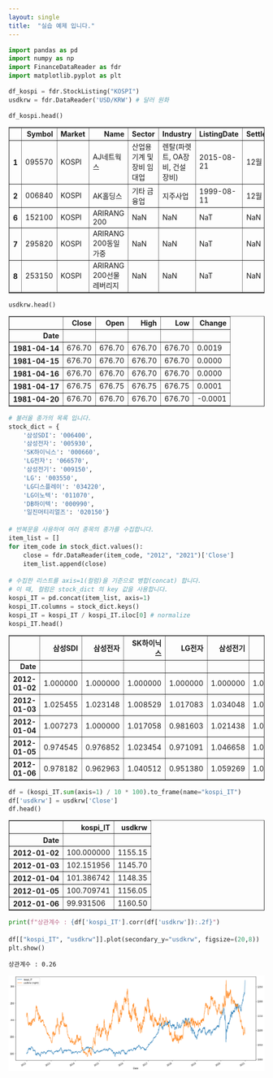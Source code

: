```yaml
---
layout: single
title:  "실습 예제 입니다."
---
```


```python
import pandas as pd
import numpy as np
import FinanceDataReader as fdr
import matplotlib.pyplot as plt
```


```python
df_kospi = fdr.StockListing("KOSPI")
usdkrw = fdr.DataReader('USD/KRW') # 달러 원화
```


```python
df_kospi.head()
```




<div>
<style scoped>
    .dataframe tbody tr th:only-of-type {
        vertical-align: middle;
    }

    .dataframe tbody tr th {
        vertical-align: top;
    }

    .dataframe thead th {
        text-align: right;
    }
</style>
<table border="1" class="dataframe">
  <thead>
    <tr style="text-align: right;">
      <th></th>
      <th>Symbol</th>
      <th>Market</th>
      <th>Name</th>
      <th>Sector</th>
      <th>Industry</th>
      <th>ListingDate</th>
      <th>SettleMonth</th>
      <th>Representative</th>
      <th>HomePage</th>
      <th>Region</th>
    </tr>
  </thead>
  <tbody>
    <tr>
      <th>1</th>
      <td>095570</td>
      <td>KOSPI</td>
      <td>AJ네트웍스</td>
      <td>산업용 기계 및 장비 임대업</td>
      <td>렌탈(파렛트, OA장비, 건설장비)</td>
      <td>2015-08-21</td>
      <td>12월</td>
      <td>박대현</td>
      <td>http://www.ajnet.co.kr</td>
      <td>서울특별시</td>
    </tr>
    <tr>
      <th>2</th>
      <td>006840</td>
      <td>KOSPI</td>
      <td>AK홀딩스</td>
      <td>기타 금융업</td>
      <td>지주사업</td>
      <td>1999-08-11</td>
      <td>12월</td>
      <td>채형석, 이석주(각자 대표이사)</td>
      <td>http://www.aekyunggroup.co.kr</td>
      <td>서울특별시</td>
    </tr>
    <tr>
      <th>6</th>
      <td>152100</td>
      <td>KOSPI</td>
      <td>ARIRANG 200</td>
      <td>NaN</td>
      <td>NaN</td>
      <td>NaT</td>
      <td>NaN</td>
      <td>NaN</td>
      <td>NaN</td>
      <td>NaN</td>
    </tr>
    <tr>
      <th>7</th>
      <td>295820</td>
      <td>KOSPI</td>
      <td>ARIRANG 200동일가중</td>
      <td>NaN</td>
      <td>NaN</td>
      <td>NaT</td>
      <td>NaN</td>
      <td>NaN</td>
      <td>NaN</td>
      <td>NaN</td>
    </tr>
    <tr>
      <th>8</th>
      <td>253150</td>
      <td>KOSPI</td>
      <td>ARIRANG 200선물레버리지</td>
      <td>NaN</td>
      <td>NaN</td>
      <td>NaT</td>
      <td>NaN</td>
      <td>NaN</td>
      <td>NaN</td>
      <td>NaN</td>
    </tr>
  </tbody>
</table>
</div>




```python
usdkrw.head()
```




<div>
<style scoped>
    .dataframe tbody tr th:only-of-type {
        vertical-align: middle;
    }

    .dataframe tbody tr th {
        vertical-align: top;
    }

    .dataframe thead th {
        text-align: right;
    }
</style>
<table border="1" class="dataframe">
  <thead>
    <tr style="text-align: right;">
      <th></th>
      <th>Close</th>
      <th>Open</th>
      <th>High</th>
      <th>Low</th>
      <th>Change</th>
    </tr>
    <tr>
      <th>Date</th>
      <th></th>
      <th></th>
      <th></th>
      <th></th>
      <th></th>
    </tr>
  </thead>
  <tbody>
    <tr>
      <th>1981-04-14</th>
      <td>676.70</td>
      <td>676.70</td>
      <td>676.70</td>
      <td>676.70</td>
      <td>0.0019</td>
    </tr>
    <tr>
      <th>1981-04-15</th>
      <td>676.70</td>
      <td>676.70</td>
      <td>676.70</td>
      <td>676.70</td>
      <td>0.0000</td>
    </tr>
    <tr>
      <th>1981-04-16</th>
      <td>676.70</td>
      <td>676.70</td>
      <td>676.70</td>
      <td>676.70</td>
      <td>0.0000</td>
    </tr>
    <tr>
      <th>1981-04-17</th>
      <td>676.75</td>
      <td>676.75</td>
      <td>676.75</td>
      <td>676.75</td>
      <td>0.0001</td>
    </tr>
    <tr>
      <th>1981-04-20</th>
      <td>676.70</td>
      <td>676.70</td>
      <td>676.70</td>
      <td>676.70</td>
      <td>-0.0001</td>
    </tr>
  </tbody>
</table>
</div>




```python
# 불러올 종가의 목록 입니다.
stock_dict = {
    '삼성SDI': '006400',
    '삼성전자': '005930',
    'SK하이닉스': '000660',
    'LG전자': '066570',
    '삼성전기': '009150',
    'LG': '003550',
    'LG디스플레이': '034220',
    'LG이노텍': '011070',
    'DB하이텍': '000990',
    '일진머티리얼즈': '020150'}

# 반복문을 사용하여 여러 종목의 종가를 수집합니다.
item_list = []
for item_code in stock_dict.values():
    close = fdr.DataReader(item_code, "2012", "2021")['Close']
    item_list.append(close)
    
# 수집한 리스트를 axis=1(컬럼)을 기준으로 병합(concat) 합니다.
# 이 때, 컬럼은 stock_dict 의 key 값을 사용합니다.
kospi_IT = pd.concat(item_list, axis=1)
kospi_IT.columns = stock_dict.keys()
kospi_IT = kospi_IT / kospi_IT.iloc[0] # normalize
kospi_IT.head()
```




<div>
<style scoped>
    .dataframe tbody tr th:only-of-type {
        vertical-align: middle;
    }

    .dataframe tbody tr th {
        vertical-align: top;
    }

    .dataframe thead th {
        text-align: right;
    }
</style>
<table border="1" class="dataframe">
  <thead>
    <tr style="text-align: right;">
      <th></th>
      <th>삼성SDI</th>
      <th>삼성전자</th>
      <th>SK하이닉스</th>
      <th>LG전자</th>
      <th>삼성전기</th>
      <th>LG</th>
      <th>LG디스플레이</th>
      <th>LG이노텍</th>
      <th>DB하이텍</th>
      <th>일진머티리얼즈</th>
    </tr>
    <tr>
      <th>Date</th>
      <th></th>
      <th></th>
      <th></th>
      <th></th>
      <th></th>
      <th></th>
      <th></th>
      <th></th>
      <th></th>
      <th></th>
    </tr>
  </thead>
  <tbody>
    <tr>
      <th>2012-01-02</th>
      <td>1.000000</td>
      <td>1.000000</td>
      <td>1.000000</td>
      <td>1.000000</td>
      <td>1.000000</td>
      <td>1.000000</td>
      <td>1.000000</td>
      <td>1.000000</td>
      <td>1.000000</td>
      <td>1.000000</td>
    </tr>
    <tr>
      <th>2012-01-03</th>
      <td>1.025455</td>
      <td>1.023148</td>
      <td>1.008529</td>
      <td>1.017083</td>
      <td>1.034048</td>
      <td>1.048780</td>
      <td>1.026052</td>
      <td>1.015737</td>
      <td>0.996124</td>
      <td>1.020240</td>
    </tr>
    <tr>
      <th>2012-01-04</th>
      <td>1.007273</td>
      <td>1.000000</td>
      <td>1.017058</td>
      <td>0.981603</td>
      <td>1.021438</td>
      <td>1.052034</td>
      <td>1.024048</td>
      <td>1.015737</td>
      <td>1.031008</td>
      <td>0.988477</td>
    </tr>
    <tr>
      <th>2012-01-05</th>
      <td>0.974545</td>
      <td>0.976852</td>
      <td>1.023454</td>
      <td>0.971091</td>
      <td>1.046658</td>
      <td>1.032515</td>
      <td>1.026052</td>
      <td>1.002861</td>
      <td>1.040052</td>
      <td>0.976894</td>
    </tr>
    <tr>
      <th>2012-01-06</th>
      <td>0.978182</td>
      <td>0.962963</td>
      <td>1.040512</td>
      <td>0.951380</td>
      <td>1.059269</td>
      <td>1.026008</td>
      <td>1.008016</td>
      <td>0.981402</td>
      <td>1.025840</td>
      <td>0.959580</td>
    </tr>
  </tbody>
</table>
</div>




```python
df = (kospi_IT.sum(axis=1) / 10 * 100).to_frame(name="kospi_IT")
df['usdkrw'] = usdkrw['Close']
df.head()
```




<div>
<style scoped>
    .dataframe tbody tr th:only-of-type {
        vertical-align: middle;
    }

    .dataframe tbody tr th {
        vertical-align: top;
    }

    .dataframe thead th {
        text-align: right;
    }
</style>
<table border="1" class="dataframe">
  <thead>
    <tr style="text-align: right;">
      <th></th>
      <th>kospi_IT</th>
      <th>usdkrw</th>
    </tr>
    <tr>
      <th>Date</th>
      <th></th>
      <th></th>
    </tr>
  </thead>
  <tbody>
    <tr>
      <th>2012-01-02</th>
      <td>100.000000</td>
      <td>1155.15</td>
    </tr>
    <tr>
      <th>2012-01-03</th>
      <td>102.151956</td>
      <td>1145.70</td>
    </tr>
    <tr>
      <th>2012-01-04</th>
      <td>101.386742</td>
      <td>1148.35</td>
    </tr>
    <tr>
      <th>2012-01-05</th>
      <td>100.709741</td>
      <td>1156.05</td>
    </tr>
    <tr>
      <th>2012-01-06</th>
      <td>99.931506</td>
      <td>1160.50</td>
    </tr>
  </tbody>
</table>
</div>




```python
print(f"상관계수 : {df['kospi_IT'].corr(df['usdkrw']):.2f}")

df[["kospi_IT", "usdkrw"]].plot(secondary_y="usdkrw", figsize=(20,8))
plt.show()
```

    상관계수 : 0.26
    


![png](../images/output_6_1.png)



```python

```
